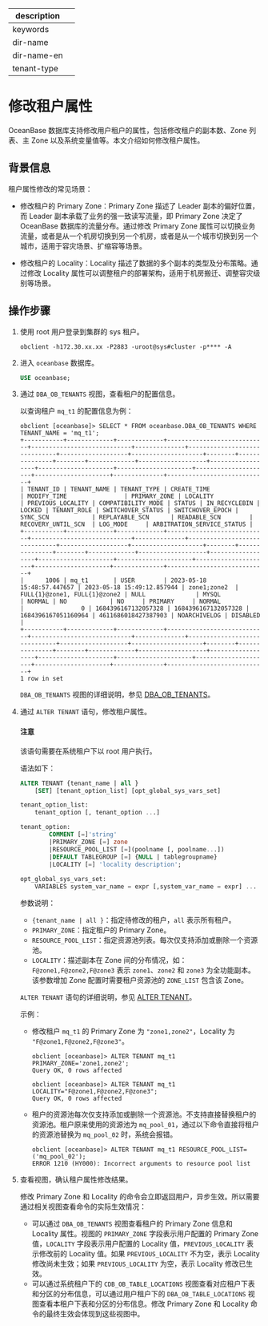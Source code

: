 |description||
|---|---|
|keywords||
|dir-name||
|dir-name-en||
|tenant-type||

# 修改租户属性

OceanBase 数据库支持修改用户租户的属性，包括修改租户的副本数、Zone 列表、主 Zone 以及系统变量值等。本文介绍如何修改租户属性。

## 背景信息

租户属性修改的常见场景：

* 修改租户的 Primary Zone：Primary Zone 描述了 Leader 副本的偏好位置，而 Leader 副本承载了业务的强一致读写流量，即 Primary Zone 决定了 OceanBase 数据库的流量分布。通过修改 Primary Zone 属性可以切换业务流量，或者是从一个机房切换到另一个机房，或者是从一个城市切换到另一个城市，适用于容灾场景、扩缩容等场景。

* 修改租户的 Locality：Locality 描述了数据的多个副本的类型及分布策略。通过修改 Locality 属性可以调整租户的部署架构，适用于机房搬迁、调整容灾级别等场景。

## 操作步骤

1. 使用 root 用户登录到集群的 sys 租户。

    ```shell
    obclient -h172.30.xx.xx -P2883 -uroot@sys#cluster -p**** -A
    ```

2. 进入 `oceanbase` 数据库。

    ```sql
    USE oceanbase;
    ```

3. 通过 `DBA_OB_TENANTS` 视图，查看租户的配置信息。

   以查询租户 `mq_t1` 的配置信息为例：

    ```shell
    obclient [oceanbase]> SELECT * FROM oceanbase.DBA_OB_TENANTS WHERE TENANT_NAME = 'mq_t1';
    +-----------+-------------+-------------+----------------------------+----------------------------+--------------+------------------------------+-------------------+--------------------+--------+---------------+--------+-------------+-------------------+------------------+---------------------+---------------------+---------------------+---------------------+--------------+----------------------------+
    | TENANT_ID | TENANT_NAME | TENANT_TYPE | CREATE_TIME                | MODIFY_TIME                | PRIMARY_ZONE | LOCALITY                     | PREVIOUS_LOCALITY | COMPATIBILITY_MODE | STATUS | IN_RECYCLEBIN | LOCKED | TENANT_ROLE | SWITCHOVER_STATUS | SWITCHOVER_EPOCH | SYNC_SCN            | REPLAYABLE_SCN      | READABLE_SCN        | RECOVERY_UNTIL_SCN  | LOG_MODE     | ARBITRATION_SERVICE_STATUS |
    +-----------+-------------+-------------+----------------------------+----------------------------+--------------+------------------------------+-------------------+--------------------+--------+---------------+--------+-------------+-------------------+------------------+---------------------+---------------------+---------------------+---------------------+--------------+----------------------------+
    |      1006 | mq_t1       | USER        | 2023-05-18 15:48:57.447657 | 2023-05-18 15:49:12.857944 | zone1;zone2  | FULL{1}@zone1, FULL{1}@zone2 | NULL              | MYSQL              | NORMAL | NO            | NO     | PRIMARY     | NORMAL            |                0 | 1684396167132057328 | 1684396167132057328 | 1684396167051160964 | 4611686018427387903 | NOARCHIVELOG | DISABLED                   |
    +-----------+-------------+-------------+----------------------------+----------------------------+--------------+------------------------------+-------------------+--------------------+--------+---------------+--------+-------------+-------------------+------------------+---------------------+---------------------+---------------------+---------------------+--------------+----------------------------+
    1 row in set
    ```

    `DBA_OB_TENANTS` 视图的详细说明，参见 [DBA_OB_TENANTS](../../../700.reference/700.system-views/300.system-view-of-sys-tenant/200.dictionary-view-of-sys-tenant/23100.o-dba_ob_tenants-of-sys-tenant.md)。

4. 通过 `ALTER TENANT` 语句，修改租户属性。

    <main id="notice" type='notice'>
     <h4>注意</h4>
     <p>该语句需要在系统租户下以 root 用户执行。</p>
    </main>

    语法如下：

    ```sql
    ALTER TENANT {tenant_name | all }
        [SET] [tenant_option_list] [opt_global_sys_vars_set]

    tenant_option_list:
        tenant_option [, tenant_option ...]

    tenant_option:
            COMMENT [=]'string' 
            |PRIMARY_ZONE [=] zone 
            |RESOURCE_POOL_LIST [=](poolname [, poolname...]) 
            |DEFAULT TABLEGROUP [=] {NULL | tablegroupname}
            |LOCALITY [=] 'locality description';
      
    opt_global_sys_vars_set:
        VARIABLES system_var_name = expr [,system_var_name = expr] ...
    ```

    参数说明：

    * `{tenant_name | all }`：指定待修改的租户，`all` 表示所有租户。
    * `PRIMARY_ZONE`：指定租户的 Primary Zone。
    * `RESOURCE_POOL_LIST`：指定资源池列表。每次仅支持添加或删除一个资源池。
    * `LOCALITY`：描述副本在 Zone 间的分布情况，如：`F@zone1,F@zone2,F@zone3` 表示 `zone1`、`zone2` 和 `zone3` 为全功能副本。该参数增加 Zone 配置时需要租户资源池的 `ZONE_LIST` 包含该 Zone。

    `ALTER TENANT` 语句的详细说明，参见 [ALTER TENANT](../../../700.reference/500.sql-reference/100.sql-syntax/100.system-tenants/500.alter-tenant.md)。

    示例：

    * 修改租户 `mq_t1` 的 Primary Zone 为 `"zone1,zone2"`，Locality 为 `"F@zone1,F@zone2,F@zone3"`。

        ```shell
        obclient [oceanbase]> ALTER TENANT mq_t1 PRIMARY_ZONE='zone1,zone2';
        Query OK, 0 rows affected

        obclient [oceanbase]> ALTER TENANT mq_t1 LOCALITY="F@zone1,F@zone2,F@zone3";
        Query OK, 0 rows affected
        ```

    * 租户的资源池每次仅支持添加或删除一个资源池。不支持直接替换租户的资源池。租户原来使用的资源池为 `mq_pool_01`，通过以下命令直接将租户的资源池替换为 `mq_pool_02` 时，系统会报错。

        ```shell
        obclient [oceanbase]> ALTER TENANT mq_t1 RESOURCE_POOL_LIST=('mq_pool_02');
        ERROR 1210 (HY000): Incorrect arguments to resource pool list
        ```

5. 查看视图，确认租户属性修改结果。

   修改 Primary Zone 和 Locality 的命令会立即返回用户，异步生效。所以需要通过相关视图查看命令的实际生效情况：

   * 可以通过 `DBA_OB_TENANTS` 视图查看租户的 Primary Zone 信息和 Locality 属性。视图的 `PRIMARY_ZONE` 字段表示用户配置的 Primary Zone 值，`LOCALITY` 字段表示用户配置的 Locality 值，`PREVIOUS_LOCALITY` 表示修改前的 Locality 值。如果 `PREVIOUS_LOCALITY` 不为空，表示 Locality 修改尚未生效；如果 `PREVIOUS_LOCALITY` 为空，表示 Locality 修改已生效。
   * 可以通过系统租户下的 `CDB_OB_TABLE_LOCATIONS` 视图查看对应租户下表和分区的分布信息，可以通过用户租户下的 `DBA_OB_TABLE_LOCATIONS` 视图查看本租户下表和分区的分布信息。修改 Primary Zone 和 Locality 命令的最终生效会体现到这些视图中。
